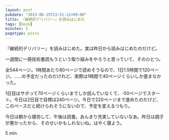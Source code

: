 ```yaml
---
layout: post
pubdate: "2013-08-25T23:51:12+09:00"
title: 『継続的デリバリー』を読みはじめた
tags: [book]
minutes: 5
pagetype: posts
---
```

『継続的デリバリー』を読みはじめた。実は昨日から読みはじめたのだけど。

一週間に一冊技術書読もうという取り組みをやろうと思っていて、そのひとつ。

全544ページ。1時間あたり80ページで読めそうなので、1日1.5時間で120ページ。……の予定だったのだけれど、実際は1時間で40ページくらいしか進まなかった。

1日目はサボって70ページくらいまでしか読んでいなくて、-50ページでスタート。今日は2日目で目標は240ページ。今日で220ページまで進めたのだけど、このペースだと続けられそうにないので、予定を変えるつもり。

今日は朝から寝坊して、午後は読書。あんまり充実していないなあ。昨日は調子が悪かったから、そのせいかもしれないね。はやく寝よう。

5 min.
